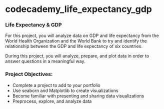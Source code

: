 # codecademy_life_expectancy_gdp

### Life Expectancy & GDP

For this project, you will analyze data on GDP and life expectancy from the World Health Organization and the World Bank to try and identify the relationship between the GDP and life expectancy of six countries.

During this project, you will analyze, prepare, and plot data in order to answer questions in a meaningful way.

### Project Objectives:
* Complete a project to add to your portfolio
* Use seaborn and Matplotlib to create visualizations
* Become familiar with presenting and sharing data visualizations
* Preprocess, explore, and analyze data

